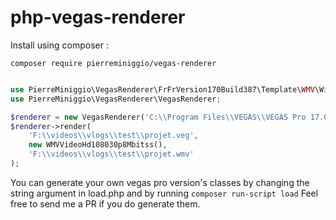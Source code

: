 # php-vegas-renderer

Install using composer :
```
composer require pierreminiggio/vegas-renderer
```

```php

use PierreMiniggio\VegasRenderer\FrFrVersion170Build387\Template\WMV\WindowsMediaVideoV11\WMVVideoHd108030p8Mbitss;
use PierreMiniggio\VegasRenderer\VegasRenderer;

$renderer = new VegasRenderer('C:\\Program Files\\VEGAS\\VEGAS Pro 17.0\\vegas170.exe');
$renderer->render(
    'F:\\videos\\vlogs\\test\\projet.veg',
    new WMVVideoHd108030p8Mbitss(),
    'F:\\videos\\vlogs\\test\\projet.wmv'
);

```

You can generate your own vegas pro version's classes by changing the string argument in load.php and by running `composer run-script load`
Feel free to send me a PR if you do generate them.
